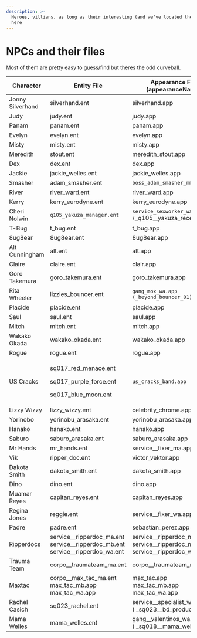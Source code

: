 ```yaml
---
description: >-
  Heroes, villians, as long as their interesting (and we've located them) their
  here
---
```


# NPCs and their files

Most of them are pretty easy to guess/find but theres the odd curveball.



<table><thead><tr><th width="193">Character</th><th width="263">Entity File</th><th width="290">Appearance File (appearanceName)</th></tr></thead><tbody><tr><td>Jonny Silverhand</td><td>silverhand.ent</td><td>silverhand.app</td></tr><tr><td>Judy</td><td>judy.ent</td><td>judy.app</td></tr><tr><td>Panam</td><td>panam.ent</td><td>panam.app</td></tr><tr><td>Evelyn</td><td>evelyn.ent</td><td>evelyn.app</td></tr><tr><td>Misty</td><td>misty.ent</td><td>misty.app</td></tr><tr><td>Meredith</td><td>stout.ent</td><td>meredith_stout.app</td></tr><tr><td>Dex</td><td>dex.ent</td><td>dex.app</td></tr><tr><td>Jackie</td><td>jackie_welles.ent</td><td>jackie_welles.app</td></tr><tr><td>Smasher</td><td>adam_smasher.ent</td><td><code>boss_adam_smasher_mm.app</code></td></tr><tr><td>River</td><td>river_ward.ent</td><td>river_ward.app</td></tr><tr><td>Kerry</td><td>kerry_eurodyne.ent</td><td>kerry_eurodyne.app</td></tr><tr><td>Cheri Nolwin</td><td><code>q105_yakuza_manager.ent</code></td><td><code>service_sexworker_wa.app</code><br><code>(</code>_q105__yakuza_receptionist)</td></tr><tr><td>T-Bug</td><td>t_bug.ent</td><td>t_bug.app</td></tr><tr><td>8ug8ear</td><td>8ug8ear.ent</td><td>8ug8ear.app</td></tr><tr><td>Alt Cunningham</td><td>alt.ent</td><td>alt.app</td></tr><tr><td>Claire</td><td>claire.ent</td><td>clair.app</td></tr><tr><td>Goro Takemura</td><td>goro_takemura.ent</td><td>goro_takemura.app</td></tr><tr><td>Rita Wheeler</td><td>lizzies_bouncer.ent</td><td><code>gang_mox_wa.app (_beyond_bouncer_01)</code></td></tr><tr><td>Placide</td><td>placide.ent</td><td>placide.app</td></tr><tr><td>Saul </td><td>saul.ent</td><td>saul.app</td></tr><tr><td>Mitch</td><td>mitch.ent</td><td>mitch.app</td></tr><tr><td>Wakako Okada</td><td>wakako_okada.ent</td><td>wakako_okada.app</td></tr><tr><td>Rogue</td><td>rogue.ent</td><td>rogue.app</td></tr><tr><td>US Cracks</td><td><p>sq017_red_menace.ent</p><p>sq017_purple_force.ent</p><p>sq017_blue_moon.ent</p></td><td><code>us_cracks_band.app</code></td></tr><tr><td>Lizzy Wizzy</td><td>lizzy_wizzy.ent</td><td>celebrity_chrome.app</td></tr><tr><td>Yorinobo</td><td>yorinobu_arasaka.ent</td><td>yorinobu_arasaka.app</td></tr><tr><td>Hanako</td><td>hanako.ent</td><td>hanako.app</td></tr><tr><td>Saburo</td><td>saburo_arasaka.ent</td><td>saburo_arasaka.app</td></tr><tr><td>Mr Hands</td><td>mr_hands.ent</td><td>service__fixer_ma.app</td></tr><tr><td>Vik</td><td>ripper_doc.ent</td><td>victor_vektor.app</td></tr><tr><td>Dakota Smith</td><td>dakota_smith.ent</td><td>dakota_smith.app</td></tr><tr><td>Dino</td><td>dino.ent</td><td>dino.app</td></tr><tr><td>Muamar Reyes</td><td>capitan_reyes.ent</td><td>capitan_reyes.app</td></tr><tr><td>Regina Jones</td><td>reggie.ent</td><td>service__fixer_wa.app</td></tr><tr><td>Padre</td><td>padre.ent</td><td>sebastian_perez.app</td></tr><tr><td>Ripperdocs</td><td>service__ripperdoc_ma.ent<br>service__ripperdoc_mb.ent<br>service__ripperdoc_wa.ent</td><td>service__ripperdoc_ma.app<br>service__ripperdoc_mb.app<br>service__ripperdoc_wa.app</td></tr><tr><td>Trauma Team</td><td>corpo__traumateam_ma.ent</td><td>corpo__traumateam_ma.app</td></tr><tr><td>Maxtac</td><td>corpo__max_tac_ma.ent<br>max_tac_mb.app<br>max_tac_wa.app</td><td>max_tac.app<br>max_tac_mb.app<br>max_tac_wa.app</td></tr><tr><td>Rachel Casich</td><td>sq023_rachel.ent</td><td>service__specialist_wa.app <br>( _sq023__bd_producer )</td></tr><tr><td>Mama Welles</td><td>mama_welles.ent</td><td>gang__valentinos_wa.app<br>( _sq018__mama_welles )</td></tr></tbody></table>

